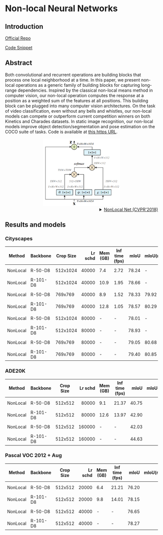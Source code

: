 # Non-local Neural Networks

## Introduction

<!-- [ALGORITHM] -->

<a href="https://github.com/facebookresearch/video-nonlocal-net">Official Repo</a>

<a href="https://github.com/open-mmlab/mmsegmentation/blob/v0.17.0/mmseg/models/decode_heads/nl_head.py#L10">Code Snippet</a>

## Abstract

Both convolutional and recurrent operations are building blocks that process one local neighborhood at a time. In this paper, we present non-local operations as a generic family of building blocks for capturing long-range dependencies. Inspired by the classical non-local means method in computer vision, our non-local operation computes the response at a position as a weighted sum of the features at all positions. This building block can be plugged into many computer vision architectures. On the task of video classification, even without any bells and whistles, our non-local models can compete or outperform current competition winners on both Kinetics and Charades datasets. In static image recognition, our non-local models improve object detection/segmentation and pose estimation on the COCO suite of tasks. Code is available at [this https URL](https://github.com/facebookresearch/video-nonlocal-net).

<!-- [IMAGE] -->
<div align=center>
<img src="resources/model_images/nonlocal.png" width="50%"/>
</div>

<details>
<summary align="right"><a href="https://arxiv.org/abs/1711.07971">NonLocal Net (CVPR'2018)</a></summary>

```latex
@inproceedings{wang2018non,
  title={Non-local neural networks},
  author={Wang, Xiaolong and Girshick, Ross and Gupta, Abhinav and He, Kaiming},
  booktitle={Proceedings of the IEEE conference on computer vision and pattern recognition},
  pages={7794--7803},
  year={2018}
}
```

</details>

## Results and models

### Cityscapes

| Method   | Backbone | Crop Size | Lr schd | Mem (GB) | Inf time (fps) |  mIoU | mIoU(ms+flip) | config                                                                                                                              | download                                                                                                                                                                                                                                                                                                                                                                         |
| -------- | -------- | --------- | ------: | -------- | -------------- | ----: | ------------- | ----------------------------------------------------------------------------------------------------------------------------------- | -------------------------------------------------------------------------------------------------------------------------------------------------------------------------------------------------------------------------------------------------------------------------------------------------------------------------------------------------------------------------------- |
| NonLocal | R-50-D8  | 512x1024  |   40000 | 7.4      | 2.72           | 78.24 | -             | [config](https://github.com/open-mmlab/mmsegmentation/blob/master/configs/nonlocal_net/nonlocal_r50-d8_512x1024_40k_cityscapes.py)  | [model](https://download.openmmlab.com/mmsegmentation/v0.5/nonlocal_net/nonlocal_r50-d8_512x1024_40k_cityscapes/nonlocal_r50-d8_512x1024_40k_cityscapes_20200605_210748-c75e81e3.pth) &#124; [log](https://download.openmmlab.com/mmsegmentation/v0.5/nonlocal_net/nonlocal_r50-d8_512x1024_40k_cityscapes/nonlocal_r50-d8_512x1024_40k_cityscapes_20200605_210748.log.json)     |
| NonLocal | R-101-D8 | 512x1024  |   40000 | 10.9     | 1.95           | 78.66 | -             | [config](https://github.com/open-mmlab/mmsegmentation/blob/master/configs/nonlocal_net/nonlocal_r101-d8_512x1024_40k_cityscapes.py) | [model](https://download.openmmlab.com/mmsegmentation/v0.5/nonlocal_net/nonlocal_r101-d8_512x1024_40k_cityscapes/nonlocal_r101-d8_512x1024_40k_cityscapes_20200605_210748-d63729fa.pth) &#124; [log](https://download.openmmlab.com/mmsegmentation/v0.5/nonlocal_net/nonlocal_r101-d8_512x1024_40k_cityscapes/nonlocal_r101-d8_512x1024_40k_cityscapes_20200605_210748.log.json) |
| NonLocal | R-50-D8  | 769x769   |   40000 | 8.9      | 1.52           | 78.33 | 79.92         | [config](https://github.com/open-mmlab/mmsegmentation/blob/master/configs/nonlocal_net/nonlocal_r50-d8_769x769_40k_cityscapes.py)   | [model](https://download.openmmlab.com/mmsegmentation/v0.5/nonlocal_net/nonlocal_r50-d8_769x769_40k_cityscapes/nonlocal_r50-d8_769x769_40k_cityscapes_20200530_045243-82ef6749.pth) &#124; [log](https://download.openmmlab.com/mmsegmentation/v0.5/nonlocal_net/nonlocal_r50-d8_769x769_40k_cityscapes/nonlocal_r50-d8_769x769_40k_cityscapes_20200530_045243.log.json)         |
| NonLocal | R-101-D8 | 769x769   |   40000 | 12.8     | 1.05           | 78.57 | 80.29         | [config](https://github.com/open-mmlab/mmsegmentation/blob/master/configs/nonlocal_net/nonlocal_r101-d8_769x769_40k_cityscapes.py)  | [model](https://download.openmmlab.com/mmsegmentation/v0.5/nonlocal_net/nonlocal_r101-d8_769x769_40k_cityscapes/nonlocal_r101-d8_769x769_40k_cityscapes_20200530_045348-8fe9a9dc.pth) &#124; [log](https://download.openmmlab.com/mmsegmentation/v0.5/nonlocal_net/nonlocal_r101-d8_769x769_40k_cityscapes/nonlocal_r101-d8_769x769_40k_cityscapes_20200530_045348.log.json)     |
| NonLocal | R-50-D8  | 512x1024  |   80000 | -        | -              | 78.01 | -             | [config](https://github.com/open-mmlab/mmsegmentation/blob/master/configs/nonlocal_net/nonlocal_r50-d8_512x1024_80k_cityscapes.py)  | [model](https://download.openmmlab.com/mmsegmentation/v0.5/nonlocal_net/nonlocal_r50-d8_512x1024_80k_cityscapes/nonlocal_r50-d8_512x1024_80k_cityscapes_20200607_193518-d6839fae.pth) &#124; [log](https://download.openmmlab.com/mmsegmentation/v0.5/nonlocal_net/nonlocal_r50-d8_512x1024_80k_cityscapes/nonlocal_r50-d8_512x1024_80k_cityscapes_20200607_193518.log.json)     |
| NonLocal | R-101-D8 | 512x1024  |   80000 | -        | -              | 78.93 | -             | [config](https://github.com/open-mmlab/mmsegmentation/blob/master/configs/nonlocal_net/nonlocal_r101-d8_512x1024_80k_cityscapes.py) | [model](https://download.openmmlab.com/mmsegmentation/v0.5/nonlocal_net/nonlocal_r101-d8_512x1024_80k_cityscapes/nonlocal_r101-d8_512x1024_80k_cityscapes_20200607_183411-32700183.pth) &#124; [log](https://download.openmmlab.com/mmsegmentation/v0.5/nonlocal_net/nonlocal_r101-d8_512x1024_80k_cityscapes/nonlocal_r101-d8_512x1024_80k_cityscapes_20200607_183411.log.json) |
| NonLocal | R-50-D8  | 769x769   |   80000 | -        | -              | 79.05 | 80.68         | [config](https://github.com/open-mmlab/mmsegmentation/blob/master/configs/nonlocal_net/nonlocal_r50-d8_769x769_80k_cityscapes.py)   | [model](https://download.openmmlab.com/mmsegmentation/v0.5/nonlocal_net/nonlocal_r50-d8_769x769_80k_cityscapes/nonlocal_r50-d8_769x769_80k_cityscapes_20200607_193506-1f9792f6.pth) &#124; [log](https://download.openmmlab.com/mmsegmentation/v0.5/nonlocal_net/nonlocal_r50-d8_769x769_80k_cityscapes/nonlocal_r50-d8_769x769_80k_cityscapes_20200607_193506.log.json)         |
| NonLocal | R-101-D8 | 769x769   |   80000 | -        | -              | 79.40 | 80.85         | [config](https://github.com/open-mmlab/mmsegmentation/blob/master/configs/nonlocal_net/nonlocal_r101-d8_769x769_80k_cityscapes.py)  | [model](https://download.openmmlab.com/mmsegmentation/v0.5/nonlocal_net/nonlocal_r101-d8_769x769_80k_cityscapes/nonlocal_r101-d8_769x769_80k_cityscapes_20200607_183428-0e1fa4f9.pth) &#124; [log](https://download.openmmlab.com/mmsegmentation/v0.5/nonlocal_net/nonlocal_r101-d8_769x769_80k_cityscapes/nonlocal_r101-d8_769x769_80k_cityscapes_20200607_183428.log.json)     |

### ADE20K

| Method   | Backbone | Crop Size | Lr schd | Mem (GB) | Inf time (fps) |  mIoU | mIoU(ms+flip) | config                                                                                                                          | download                                                                                                                                                                                                                                                                                                                                                         |
| -------- | -------- | --------- | ------: | -------- | -------------- | ----: | ------------: | ------------------------------------------------------------------------------------------------------------------------------- | ---------------------------------------------------------------------------------------------------------------------------------------------------------------------------------------------------------------------------------------------------------------------------------------------------------------------------------------------------------------- |
| NonLocal | R-50-D8  | 512x512   |   80000 | 9.1      | 21.37          | 40.75 |         42.05 | [config](https://github.com/open-mmlab/mmsegmentation/blob/master/configs/nonlocal_net/nonlocal_r50-d8_512x512_80k_ade20k.py)   | [model](https://download.openmmlab.com/mmsegmentation/v0.5/nonlocal_net/nonlocal_r50-d8_512x512_80k_ade20k/nonlocal_r50-d8_512x512_80k_ade20k_20200615_015801-5ae0aa33.pth) &#124; [log](https://download.openmmlab.com/mmsegmentation/v0.5/nonlocal_net/nonlocal_r50-d8_512x512_80k_ade20k/nonlocal_r50-d8_512x512_80k_ade20k_20200615_015801.log.json)         |
| NonLocal | R-101-D8 | 512x512   |   80000 | 12.6     | 13.97          | 42.90 |         44.27 | [config](https://github.com/open-mmlab/mmsegmentation/blob/master/configs/nonlocal_net/nonlocal_r101-d8_512x512_80k_ade20k.py)  | [model](https://download.openmmlab.com/mmsegmentation/v0.5/nonlocal_net/nonlocal_r101-d8_512x512_80k_ade20k/nonlocal_r101-d8_512x512_80k_ade20k_20200615_015758-24105919.pth) &#124; [log](https://download.openmmlab.com/mmsegmentation/v0.5/nonlocal_net/nonlocal_r101-d8_512x512_80k_ade20k/nonlocal_r101-d8_512x512_80k_ade20k_20200615_015758.log.json)     |
| NonLocal | R-50-D8  | 512x512   |  160000 | -        | -              | 42.03 |         43.04 | [config](https://github.com/open-mmlab/mmsegmentation/blob/master/configs/nonlocal_net/nonlocal_r50-d8_512x512_160k_ade20k.py)  | [model](https://download.openmmlab.com/mmsegmentation/v0.5/nonlocal_net/nonlocal_r50-d8_512x512_160k_ade20k/nonlocal_r50-d8_512x512_160k_ade20k_20200616_005410-baef45e3.pth) &#124; [log](https://download.openmmlab.com/mmsegmentation/v0.5/nonlocal_net/nonlocal_r50-d8_512x512_160k_ade20k/nonlocal_r50-d8_512x512_160k_ade20k_20200616_005410.log.json)     |
| NonLocal | R-101-D8 | 512x512   |  160000 | -        | -              | 44.63 |         45.79 | [config](https://github.com/open-mmlab/mmsegmentation/blob/master/configs/nonlocal_net/nonlocal_r101-d8_512x512_160k_ade20k.py) | [model](https://download.openmmlab.com/mmsegmentation/v0.5/nonlocal_net/nonlocal_r101-d8_512x512_160k_ade20k/nonlocal_r101-d8_512x512_160k_ade20k_20210827_221502-7881aa1a.pth) &#124; [log](https://download.openmmlab.com/mmsegmentation/v0.5/nonlocal_net/nonlocal_r101-d8_512x512_160k_ade20k/nonlocal_r101-d8_512x512_160k_ade20k_20210827_221502.log.json) |

### Pascal VOC 2012 + Aug

| Method   | Backbone | Crop Size | Lr schd | Mem (GB) | Inf time (fps) |  mIoU | mIoU(ms+flip) | config                                                                                                                           | download                                                                                                                                                                                                                                                                                                                                                             |
| -------- | -------- | --------- | ------: | -------- | -------------- | ----: | ------------: | -------------------------------------------------------------------------------------------------------------------------------- | -------------------------------------------------------------------------------------------------------------------------------------------------------------------------------------------------------------------------------------------------------------------------------------------------------------------------------------------------------------------- |
| NonLocal | R-50-D8  | 512x512   |   20000 | 6.4      | 21.21          | 76.20 |         77.12 | [config](https://github.com/open-mmlab/mmsegmentation/blob/master/configs/nonlocal_net/nonlocal_r50-d8_512x512_20k_voc12aug.py)  | [model](https://download.openmmlab.com/mmsegmentation/v0.5/nonlocal_net/nonlocal_r50-d8_512x512_20k_voc12aug/nonlocal_r50-d8_512x512_20k_voc12aug_20200617_222613-07f2a57c.pth) &#124; [log](https://download.openmmlab.com/mmsegmentation/v0.5/nonlocal_net/nonlocal_r50-d8_512x512_20k_voc12aug/nonlocal_r50-d8_512x512_20k_voc12aug_20200617_222613.log.json)     |
| NonLocal | R-101-D8 | 512x512   |   20000 | 9.8      | 14.01          | 78.15 |         78.86 | [config](https://github.com/open-mmlab/mmsegmentation/blob/master/configs/nonlocal_net/nonlocal_r101-d8_512x512_20k_voc12aug.py) | [model](https://download.openmmlab.com/mmsegmentation/v0.5/nonlocal_net/nonlocal_r101-d8_512x512_20k_voc12aug/nonlocal_r101-d8_512x512_20k_voc12aug_20200617_222615-948c68ab.pth) &#124; [log](https://download.openmmlab.com/mmsegmentation/v0.5/nonlocal_net/nonlocal_r101-d8_512x512_20k_voc12aug/nonlocal_r101-d8_512x512_20k_voc12aug_20200617_222615.log.json) |
| NonLocal | R-50-D8  | 512x512   |   40000 | -        | -              | 76.65 |         77.47 | [config](https://github.com/open-mmlab/mmsegmentation/blob/master/configs/nonlocal_net/nonlocal_r50-d8_512x512_40k_voc12aug.py)  | [model](https://download.openmmlab.com/mmsegmentation/v0.5/nonlocal_net/nonlocal_r50-d8_512x512_40k_voc12aug/nonlocal_r50-d8_512x512_40k_voc12aug_20200614_000028-0139d4a9.pth) &#124; [log](https://download.openmmlab.com/mmsegmentation/v0.5/nonlocal_net/nonlocal_r50-d8_512x512_40k_voc12aug/nonlocal_r50-d8_512x512_40k_voc12aug_20200614_000028.log.json)     |
| NonLocal | R-101-D8 | 512x512   |   40000 | -        | -              | 78.27 |         79.12 | [config](https://github.com/open-mmlab/mmsegmentation/blob/master/configs/nonlocal_net/nonlocal_r101-d8_512x512_40k_voc12aug.py) | [model](https://download.openmmlab.com/mmsegmentation/v0.5/nonlocal_net/nonlocal_r101-d8_512x512_40k_voc12aug/nonlocal_r101-d8_512x512_40k_voc12aug_20200614_000028-7e5ff470.pth) &#124; [log](https://download.openmmlab.com/mmsegmentation/v0.5/nonlocal_net/nonlocal_r101-d8_512x512_40k_voc12aug/nonlocal_r101-d8_512x512_40k_voc12aug_20200614_000028.log.json) |
